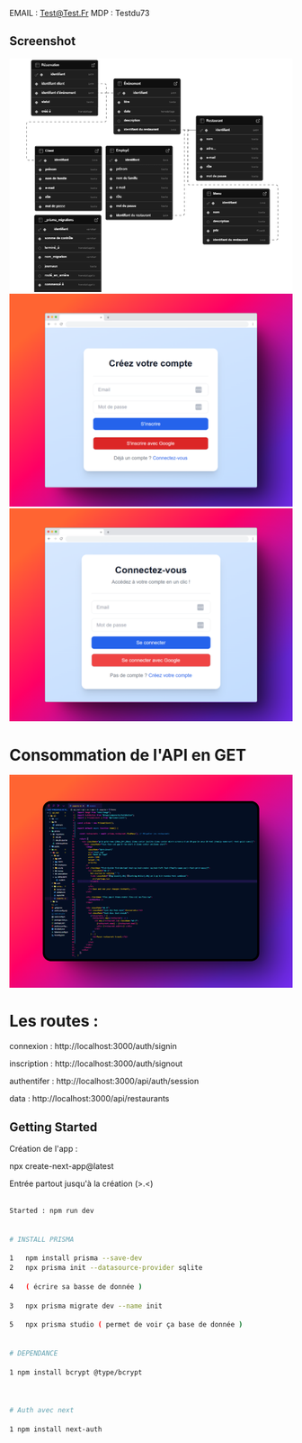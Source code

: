 
EMAIL : Test@Test.Fr
MDP : Testdu73


## Screenshot

<img src="https://github.com/Mika73100/api/blob/main/public/bdd.png"/>

<img src="https://github.com/Mika73100/api/blob/main/public/300shots_so.png"/>

<img src="https://github.com/Mika73100/api/blob/main/public/638shots_so.png"/>

# Consommation de l'API en GET

<img src="https://github.com/Mika73100/api/blob/main/public/get.png"/>

# Les routes : 

connexion : http://localhost:3000/auth/signin

inscription : http://localhost:3000/auth/signout

authentifer : http://localhost:3000/api/auth/session

data : http://localhost:3000/api/restaurants


## Getting Started

Création de l'app : 

npx create-next-app@latest

Entrée partout jusqu'à la création (>.<)

```bash START

Started : npm run dev


# INSTALL PRISMA

1   npm install prisma --save-dev
2   npx prisma init --datasource-provider sqlite

4   ( écrire sa basse de donnée )

3   npx prisma migrate dev --name init

5   npx prisma studio ( permet de voir ça base de donnée )


# DEPENDANCE

1 npm install bcrypt @type/bcrypt



# Auth avec next

1 npm install next-auth




        



